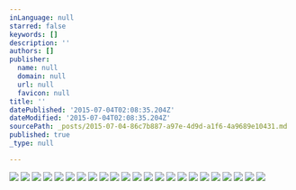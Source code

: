 ```yaml
---
inLanguage: null
starred: false
keywords: []
description: ''
authors: []
publisher:
  name: null
  domain: null
  url: null
  favicon: null
title: ''
datePublished: '2015-07-04T02:08:35.204Z'
dateModified: '2015-07-04T02:08:35.204Z'
sourcePath: _posts/2015-07-04-86c7b887-a97e-4d9d-a1f6-4a9689e10431.md
published: true
_type: null

---
```

![](https://the-grid-user-content.s3-us-west-2.amazonaws.com/7034ee85-403d-4767-939a-c04f025b8a42.jpg)
![](https://the-grid-user-content.s3-us-west-2.amazonaws.com/3db1b448-b51a-4df1-b2c9-248902614644.jpg)
![](https://the-grid-user-content.s3-us-west-2.amazonaws.com/614b8e35-17d4-4204-ad2b-23a1755f2d28.jpg)
![](https://the-grid-user-content.s3-us-west-2.amazonaws.com/14f98e4a-7b7c-45f9-9094-cffb20276b0f.jpg)
![](https://the-grid-user-content.s3-us-west-2.amazonaws.com/14732af0-845a-4de4-b52b-a694acea401a.jpg)
![](https://the-grid-user-content.s3-us-west-2.amazonaws.com/7744fb2c-2467-4c83-84b2-2595934d7a53.jpg)
![](https://the-grid-user-content.s3-us-west-2.amazonaws.com/32f39ba7-e814-4940-96f4-c5a5c84a0c1b.jpg)
![](https://the-grid-user-content.s3-us-west-2.amazonaws.com/06401b55-c2d0-4d51-a2b5-57f56b3c34b9.jpg)
![](https://the-grid-user-content.s3-us-west-2.amazonaws.com/c84eaa4a-f2cd-41e0-837c-09226360ffee.jpg)
![](https://the-grid-user-content.s3-us-west-2.amazonaws.com/4624350a-8f47-4b17-86b1-e159349f6701.jpg)
![](https://the-grid-user-content.s3-us-west-2.amazonaws.com/809671f7-784e-4576-ab4b-ae068666e566.jpg)
![](https://the-grid-user-content.s3-us-west-2.amazonaws.com/54715655-d9ee-4b21-81c4-d7fb5044907a.jpg)
![](https://the-grid-user-content.s3-us-west-2.amazonaws.com/0ed5c737-2f08-4689-a6f9-3b61a9c2143a.jpg)
![](https://the-grid-user-content.s3-us-west-2.amazonaws.com/d3f5e76f-fa58-4e30-81d3-1caf1a710e54.jpg)
![](https://the-grid-user-content.s3-us-west-2.amazonaws.com/3a3f6574-cc92-4e9e-833f-2680b3fe16b6.jpg)
![](https://the-grid-user-content.s3-us-west-2.amazonaws.com/5bc7c9c3-240c-48e2-9186-ffd83eb2d72a.jpg)
![](https://the-grid-user-content.s3-us-west-2.amazonaws.com/ef0c3447-dd19-4aa8-afdc-fb3fcc10b26c.jpg)
![](https://the-grid-user-content.s3-us-west-2.amazonaws.com/9647be18-320b-4c54-bb8b-8333df82106f.jpg)
![](https://the-grid-user-content.s3-us-west-2.amazonaws.com/00f95cc1-49a6-4e3b-9ff2-01b1712de5f7.jpg)
![](https://the-grid-user-content.s3-us-west-2.amazonaws.com/ae879e4c-9558-4aee-81c7-216708e961f2.jpg)
![](https://the-grid-user-content.s3-us-west-2.amazonaws.com/027798c0-3515-4f96-910c-878176ec7f6e.png)
![](https://the-grid-user-content.s3-us-west-2.amazonaws.com/c1f86888-8638-4554-8e9c-93306ecc2794.jpg)
![](https://the-grid-user-content.s3-us-west-2.amazonaws.com/27e12481-99e0-4eb6-85b0-13e9cfbd795b.jpg)